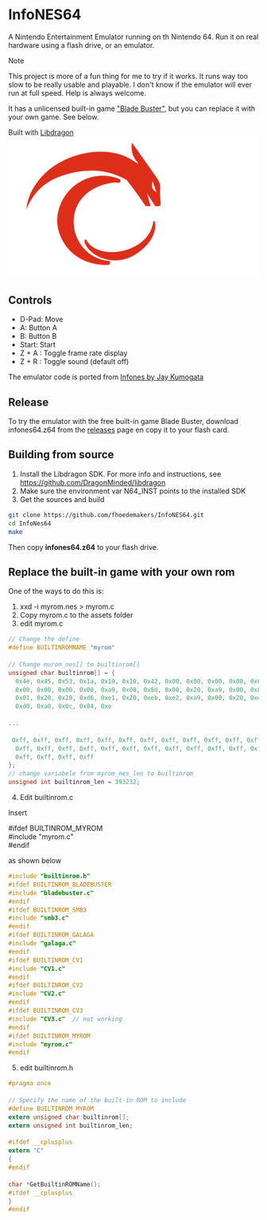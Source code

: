 # InfoNES64

A Nintendo Entertainment Emulator running on th Nintendo 64.  Run it on real hardware using a flash drive, or an emulator.

> [!NOTE]
> This project is more of a fun thing for me to try if it works. It runs way too slow to be really usable and playable. I don't know if the emulator will ever run at full speed. Help is always welcome. 

It has a unlicensed built-in game ["Blade Buster"](https://www.rgcd.co.uk/2011/05/blade-buster-nes.html), but you can replace it with your own game. See below.

Built with [Libdragon](https://github.com/DragonMinded/libdragon)
![Libdragon](/assets/libdragon.png)

## Controls

- D-Pad: Move
- A: Button A
- B: Button B
- Start: Start
- Z + A : Toggle frame rate display
- Z + R : Toggle sound (default off)


The emulator code is ported from [Infones by Jay Kumogata](https://github.com/jay-kumogata/InfoNES)

## Release

To try the emulator with the free built-in game Blade Buster, download infones64.z64 from the [releases](https://github.com/fhoedemakers/InfoNES64/releases/latest) page en copy it to your flash card.

## Building from source

1. Install the Libdragon SDK. For more info and instructions, see https://github.com/DragonMinded/libdragon
2. Make sure the environment var N64_INST points to the installed SDK
3. Get the sources and build

````bash
git clone https://github.com/fhoedemakers/InfoNES64.git
cd InfoNes64
make
````

Then copy **infones64.z64** to your flash drive.

## Replace the built-in game with your own rom

One of the ways to do this is: 

1. xxd -i myrom.nes > myrom.c
2. Copy myrom.c to the assets folder
3. edit myrom.c

````C
// Change the define
#define BUILTINROMNAME "myrom"

// Change murom_nes[] to builtinrom[]
unsigned char builtinrom[] = {
  0x4e, 0x45, 0x53, 0x1a, 0x10, 0x10, 0x42, 0x00, 0x00, 0x00, 0x00, 0x00,
  0x00, 0x00, 0x00, 0x00, 0xa9, 0x08, 0x8d, 0x00, 0x20, 0xa9, 0x00, 0x8d,
  0x01, 0x20, 0x20, 0xd6, 0xe1, 0x20, 0xeb, 0xe2, 0xa9, 0x00, 0x20, 0xe6,
  0xd0, 0xa0, 0x0c, 0x84, 0xe

...

 0xff, 0xff, 0xff, 0xff, 0xff, 0xff, 0xff, 0xff, 0xff, 0xff, 0xff, 0xff,
  0xff, 0xff, 0xff, 0xff, 0xff, 0xff, 0xff, 0xff, 0xff, 0xff, 0xff, 0xff,
  0xff, 0xff, 0xff, 0xff
};
// change variabele from myrom_nes_len to builtinrom
unsigned int builtinrom_len = 393232;
````

4. Edit builtinrom.c

Insert

#ifdef BUILTINROM_MYROM  
#include "myrom.c"  
#endif  

as shown below

````C
#include "builtinrom.h"
#ifdef BUILTINROM_BLADEBUSTER
#include "bladebuster.c"
#endif
#ifdef BUILTINROM_SMB3
#include "smb3.c"
#endif
#ifdef BUILTINROM_GALAGA
#include "galaga.c"
#endif
#ifdef BUILTINROM_CV1
#include "CV1.c"
#endif
#ifdef BUILTINROM_CV2
#include "CV2.c"
#endif
#ifdef BUILTINROM_CV3
#include "CV3.c"  // not working
#endif
#ifdef BUILTINROM_MYROM
#include "myrom.c"
#endif
````

5. edit builtinrom.h

````C
#pragma once

// Specify the name of the built-in ROM to include
#define BUILTINROM_MYROM
extern unsigned char builtinrom[];
extern unsigned int builtinrom_len;

#ifdef __cplusplus
extern "C"
{
#endif

char *GetBuiltinROMName();
#ifdef __cplusplus
}
#endif
````
   
